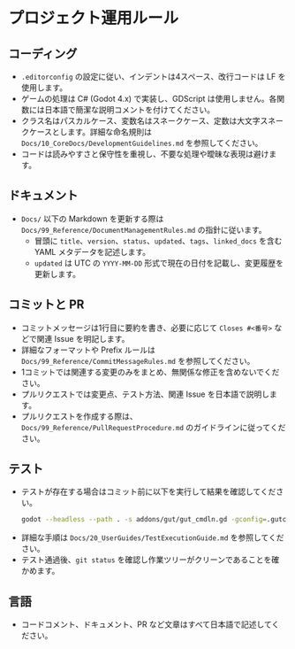 # プロジェクト運用ルール

## コーディング
- `.editorconfig` の設定に従い、インデントは4スペース、改行コードは LF を使用します。
- ゲームの処理は C# (Godot 4.x) で実装し、GDScript は使用しません。各関数には日本語で簡潔な説明コメントを付けてください。
- クラス名はパスカルケース、変数名はスネークケース、定数は大文字スネークケースとします。詳細な命名規則は `Docs/10_CoreDocs/DevelopmentGuidelines.md` を参照してください。
- コードは読みやすさと保守性を重視し、不要な処理や曖昧な表現は避けます。

## ドキュメント
- `Docs/` 以下の Markdown を更新する際は `Docs/99_Reference/DocumentManagementRules.md` の指針に従います。
    - 冒頭に `title`、`version`、`status`、`updated`、`tags`、`linked_docs` を含む YAML メタデータを記述します。
    - `updated` は UTC の `YYYY-MM-DD` 形式で現在の日付を記載し、変更履歴を更新します。

## コミットと PR
- コミットメッセージは1行目に要約を書き、必要に応じて `Closes #<番号>` などで関連 Issue を明記します。
- 詳細なフォーマットや Prefix ルールは `Docs/99_Reference/CommitMessageRules.md` を参照してください。
- 1コミットでは関連する変更のみをまとめ、無関係な修正を含めないでください。
- プルリクエストでは変更点、テスト方法、関連 Issue を日本語で説明します。
- プルリクエストを作成する際は、`Docs/99_Reference/PullRequestProcedure.md` のガイドラインに従ってください。

## テスト
- テストが存在する場合はコミット前に以下を実行して結果を確認してください。
  ```bash
  godot --headless --path . -s addons/gut/gut_cmdln.gd -gconfig=.gutconfig.json
  ```
- 詳細な手順は `Docs/20_UserGuides/TestExecutionGuide.md` を参照してください。
- テスト通過後、`git status` を確認し作業ツリーがクリーンであることを確かめます。

## 言語
- コードコメント、ドキュメント、PR など文章はすべて日本語で記述してください。
